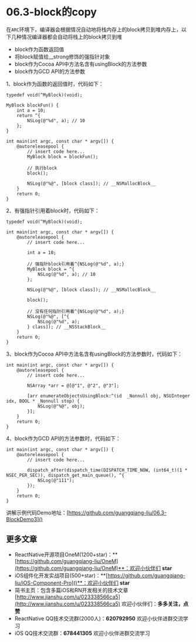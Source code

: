 # 06.3-block的copy

在`ARC`环境下，编译器会根据情况自动地将栈内存上的block拷贝到堆内存上，以下几种情况编译器都会自动将栈上的block拷贝到堆

* block作为函数返回值
* 将block赋值给__strong修饰的强指针对象
* block作为Cocoa API中方法名含有usingBlock的方法参数
* block作为GCD API的方法参数

1、block作为函数的返回值时，代码如下：

```
typedef void(^MyBlock)(void);

MyBlock blockFun() {
    int a = 10;
    return ^{
        NSLog(@"%d", a); // 10
    };
}

int main(int argc, const char * argv[]) {
    @autoreleasepool {
        // insert code here...
        MyBlock block = blockFun();
        
        // 执行block
        block();
        
        NSLog(@"%@", [block class]); // __NSMallocBlock__
    }
    return 0;
}
```

2、有强指针引用着block时，代码如下：

```
typedef void(^MyBlock)(void);

int main(int argc, const char * argv[]) {
    @autoreleasepool {
        // insert code here...
        
        int a = 10;
        
        // 强指针block引用着^{NSLog(@"%d", a);}
        MyBlock block = ^{
            NSLog(@"%d", a); // 10
        };
        
        NSLog(@"%@", [block class]); // __NSMallocBlock__
        
        block();
        
        // 没有任何指针引用着^{NSLog(@"%d", a);}
        NSLog(@"%@", [^{
            NSLog(@"%d", a);
        } class]); // __NSStackBlock__
    }
    return 0;
}
```

3、block作为Cocoa API中方法名含有usingBlock的方法参数时，代码如下：

```
int main(int argc, const char * argv[]) {
    @autoreleasepool {
        // insert code here...
        
        NSArray *arr = @[@"1", @"2", @"3"];
        
        [arr enumerateObjectsUsingBlock:^(id  _Nonnull obj, NSUInteger idx, BOOL * _Nonnull stop) {
            NSLog(@"%@", obj);
        }];
    }
    return 0;
}
```

4、block作为GCD API的方法参数时，代码如下：

```
int main(int argc, const char * argv[]) {
    @autoreleasepool {
        // insert code here...
        
        dispatch_after(dispatch_time(DISPATCH_TIME_NOW, (int64_t)(1 * NSEC_PER_SEC)), dispatch_get_main_queue(), ^{
            NSLog(@"111");
        });
    }
    return 0;
}
```

讲解示例代码Demo地址：[https://github.com/guangqiang-liu/06.3-BlockDemo3]()


## 更多文章
* ReactNative开源项目OneM(1200+star)：**[https://github.com/guangqiang-liu/OneM](https://github.com/guangqiang-liu/OneM)**：欢迎小伙伴们 **star**
* iOS组件化开发实战项目(500+star)：**[https://github.com/guangqiang-liu/iOS-Component-Pro]()**：欢迎小伙伴们 **star**
* 简书主页：包含多篇iOS和RN开发相关的技术文章[http://www.jianshu.com/u/023338566ca5](http://www.jianshu.com/u/023338566ca5) 欢迎小伙伴们：**多多关注，点赞**
* ReactNative QQ技术交流群(2000人)：**620792950** 欢迎小伙伴进群交流学习
* iOS QQ技术交流群：**678441305** 欢迎小伙伴进群交流学习